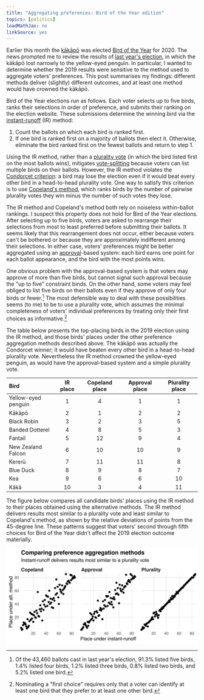 ```yaml
---
title: "Aggregating preferences: Bird of the Year edition"
topics: [politics]
loadMathJax: no
linkSource: yes
---
```


Earlier this month the [kākāpō](https://www.birdoftheyear.org.nz/kakapo) was elected [Bird of the Year](https://www.birdoftheyear.org.nz) for 2020.
The news prompted me to review the results of [last year's election](/blog/birds-voting-russian-interference/), in which the kākāpō lost narrowly to the yellow-eyed penguin.
In particular, I wanted to determine whether the 2019 results were sensitive to the method used to aggregate voters' preferences.
This post summarises my findings: different methods deliver (slightly) different outcomes, and at least one method would have crowned the kākāpō.

Bird of the Year elections run as follows.
Each voter selects up to five birds, ranks their selections in order of preference, and submits their ranking on the election website.
These submissions determine the winning bird via the [instant-runoff](https://en.wikipedia.org/wiki/Instant-runoff_voting) (IR) method:

1. Count the ballots on which each bird is ranked first.
2. If one bird is ranked first on a majority of ballots then elect it.
   Otherwise, eliminate the bird ranked first on the fewest ballots and return to step 1.

Using the IR method, rather than a [plurality vote](https://en.wikipedia.org/wiki/Plurality_voting) (in which the bird listed first on the most ballots wins), mitigates [vote-splitting](https://en.wikipedia.org/wiki/Vote_splitting) because voters can list multiple birds on their ballots.
However, the IR method violates the [Condorcet criterion](https://en.wikipedia.org/wiki/Condorcet_criterion): a bird may lose the election even if it would beat every other bird in a head-to-head plurality vote.
One way to satisfy this criterion is to use [Copeland's method](https://en.wikipedia.org/wiki/Copeland%27s_method), which ranks birds by the number of pairwise plurality votes they win minus the number of such votes they lose.

The IR method and Copeland's method both rely on noiseless within-ballot rankings.
I suspect this property does not hold for Bird of the Year elections.
After selecting up to five birds, voters are asked to rearrange their selections from most to least preferred before submitting their ballots.
It seems likely that this rearrangement does not occur, either because voters can't be bothered or because they are approximately indifferent among their selections.
In either case, voters' preferences might be better aggregated using an [approval](https://en.wikipedia.org/wiki/Approval_voting)-based system: each bird earns one point for each ballot appearance, and the bird with the most points wins.

One obvious problem with the approval-based system is that voters may approve of more than five birds, but cannot signal such approval because the "up to five" constraint binds.
On the other hand, some voters may feel obliged to list five birds on their ballots even if they approve of only four birds or fewer.[^ballot-sizes]
The most defensible way to deal with these possibilities seems (to me) to be to use a plurality vote, which assumes the minimal completeness of voters' individual preferences by treating only their first choices as informative.[^first-choices]

[^ballot-sizes]: Of the 43,460 ballots cast in last year's election, 91.3% listed five birds, 1.4% listed four birds, 1.2% listed three birds, 0.8% listed two birds, and 5.2% listed one bird.

[^first-choices]: Nominating a "first choice" requires only that a voter can identify at least one bird that they prefer to at least one other bird.

The table below presents the top-placing birds in the 2019 election using the IR method, and those birds' places under the other preference aggregation methods described above.
The kākāpō was actually the Condorcet winner; it would have beaten every other bird in a head-to-head plurality vote.
Nevertheless the IR method crowned the yellow-eyed penguin, as would have the approval-based system and a simple plurality vote.

|Bird                | IR place | Copeland place | Approval place | Plurality place |
|:-------------------|:--------:|:--------------:|:--------------:|:---------------:|
|Yellow-eyed penguin |    1     |       4        |       1        |        1        |
|Kākāpō              |    2     |       1        |       2        |        2        |
|Black Robin         |    3     |       2        |       3        |        5        |
|Banded Dotterel     |    4     |       8        |       5        |        3        |
|Fantail             |    5     |       12       |       9        |        4        |
|New Zealand Falcon  |    6     |       10       |       10       |        9        |
|Kererū              |    7     |       11       |       11       |        8        |
|Blue Duck           |    8     |       9        |       8        |        7        |
|Kea                 |    9     |       6        |       6        |       10        |
|Kākā                |    10    |       3        |       4        |       11        |

The figure below compares all candidate birds' places using the IR method to their places obtained using the alternative methods.
The IR method delivers results most similar to a plurality vote and least similar to Copeland's method, as shown by the relative deviations of points from the 45-degree line.
These patterns suggest that voters' second through fifth choices for Bird of the Year didn't affect the 2019 election outcome materially.

![](figures/comparison-1.svg)

